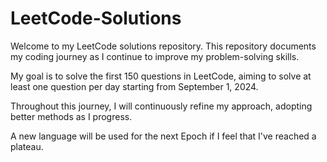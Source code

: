 # LeetCode-Solutions
Welcome to my LeetCode solutions repository.
This repository documents my coding journey as I continue to improve my problem-solving skills.

My goal is to solve the first 150 questions in LeetCode, aiming to solve at least one question per day starting from September 1, 2024.

Throughout this journey, I will continuously refine my approach, adopting better methods as I progress.

A new language will be used for the next Epoch if I feel that I've reached a plateau.
